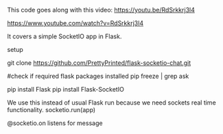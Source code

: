 This code goes along with this video: https://youtu.be/RdSrkkrj3l4

https://www.youtube.com/watch?v=RdSrkkrj3l4


It covers a simple SocketIO app in Flask.


setup

git clone https://github.com/PrettyPrinted/flask-socketio-chat.git

#check if required flask packages installed
pip freeze | grep ask

pip install Flask
pip install Flask-SocketIO

We use this instead of usual Flask run because we need sockets real time functionality.
socketio.run(app)


@socketio.on   listens for message
